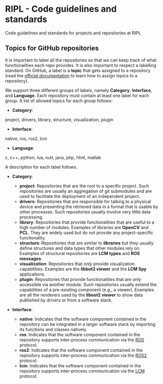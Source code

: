 # RIPL - Code guidelines and standards

Code guidelines and standards for projects and repositories at RIPL


## Topics for GitHub repositories

It is important to label all the repositories so that we can keep track of what functionalities each repo provides.
It is also important to respect a labelling standard. On GitHub, a label is a **topic** that gets assigned to a repository (read the [official documentation](https://help.github.com/articles/classifying-your-repository-with-topics/) to learn how to assign topics to a repository).

We support three different groups of labels, namely **Category**, **Interface**, and **Language**.
Each repository must contain at least one label for each
group. A list of allowed topics for each group follows:

- **Category**:
<valid-topics-category>
project,
drivers,
library,
structure,
visualization,
plugin
</valid-topics-category>

- **Interface**:
<valid-topics-interface>
native,
ros,
ros2,
lcm
</valid-topics-interface>

- **Language**:
<valid-topics-language>
c,
c++,
python,
lua,
rust,
java,
php,
html,
matlab
</valid-topics-language>

A description for each label follows.

- **Category**:
    - **project**: Repositories that are the root to a specific project. Such repositories are usually an aggregation of git submodules and are used to facilitate the deployment of an independent project.
    - **drivers**: Repositories that are responsible for talking to a physical device and presenting the retrieved data in a format that is usable by other processes. Such repositories usually involve very little data processing.
    - **library**: Repositories that provide functionalities that are useful to a high number of modules. Examples of libraries are **OpenCV** and **PCL**. They are widely used but do not provide any project-specific functionality.
    - **structure**: Repositories that are similar to **libraries** but they usually define structures and data types that other modules rely on. Examples of structural repositories are **LCM types** and **ROS messages**.
    - **visualization**: Repositories that only provide visualization capabilities. Examples are the **libbot2 viewer** and the **LCM Spy** applications.
    - **plugin**: Repositories that provide functionalities that are only accessible via another module. Such repositories usually extend the capabilities of a pre-existing component (e.g., a viewer). Examples are all the renderers used by the **liboot2 viewer** to show data published by drivers or from a software stack.

- **Interface**:
    - **native**: Indicates that the software component contained in the repository can be integrated in a larger software stack by importing its functions and classes natively.
    - **ros**: Indicates that the software component contained in the repository supports inter-process communication via the [ROS](http://www.ros.org) protocol.
    - **ros2**: Indicates that the software component contained in the repository supports inter-process communication via the [ROS2](http://www.ros2.org) protocol.
    - **lcm**: Indicates that the software component contained in the repository supports inter-process communication via the [LCM](https://lcm-proj.github.io) protocol.
